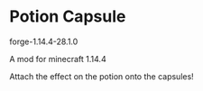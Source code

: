 # Potion Capsule
forge-1.14.4-28.1.0

A mod for minecraft 1.14.4

Attach the effect on the potion onto the capsules!
